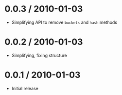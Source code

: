 
0.0.3 / 2010-01-03
==================

  * Simplifying API to remove `buckets` and `hash` methods

0.0.2 / 2010-01-03
==================

  * Simplifying, fixing structure

0.0.1 / 2010-01-03
==================

  * Initial release
